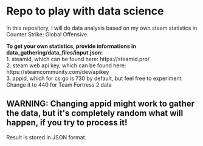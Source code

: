 <h1> Repo to play with data science </h1>

<p> In this repository, I will do data analysis based on my own steam statistics in Counter Strike: Global Offensive.</p>

<p><b>To get your own statistics, provide informations in data_gathering/data_files/input.json:</b><br>
1. steamid, which can be found here: https://steamid.pro/ <br>
2. steam web api key, which can be found here: https://steamcommunity.com/dev/apikey <br>
3. appid, which for cs:go is 730 by default, but feel free to experiment.<br>
Change it to 440 for Team Fortress 2 data

<h2> WARNING: Changing appid might work to gather the data,
 but it's completely random what will happen,
 if you try to process it!<br></h2>
</p>

<p>
Result is stored in JSON format.
</p>
